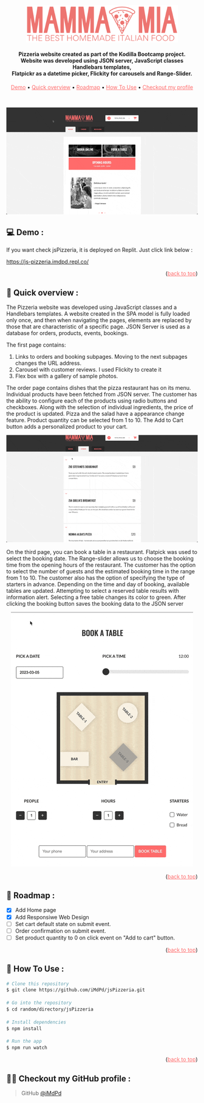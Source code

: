 <a id="readme-top"></a>

<p align="center">
  <br>
 <img src="./src/images/assets/logo.png" alt="logo" width="400"></a>
</p>

<h4 align="center">Pizzeria website created as part of the Kodilla Bootcamp project. <br /> Website was developed using JSON server, JavaScript classes Handlebars templates,<br /> Flatpickr as a datetime picker, Flickity for carousels and Range-Slider.</h4>

<p align="center">
  <a style="color: #ff6b6b;" href="#demo">Demo</a> •
  <a style="color: #ff6b6b;" href="#overview">Quick overview</a> •
   <a style="color: #ff6b6b;" href="#roadmap">Roadmap</a> •
  <a style="color: #ff6b6b;" href="#how-to-use">How To Use</a> •
  <a style="color: #ff6b6b;" href="#profile">Checkout my profile</a>
</p>

<br />

<p align="center">
  <img src="./src/images/assets/overview.gif" alt="animated" />
<p>

## 💻 <a id="demo">Demo :</a>

If you want check jsPizzeria, it is deployed on Replit. Just click link below :
<br />

https://js-pizzeria.imdpd.repl.co/

<p align="right">(<a style="color: #ff6b6b;" href="#readme-top">back to top</a>)</p>

## 🚀 <a id="overview">Quick overview :</a>

The Pizzeria website was developed using JavaScript classes and a Handlebars templates. A website created in the SPA model is fully loaded only once, and then when navigating the pages, elements are replaced by those that are characteristic of a specific page. JSON Server is used as a database for orders, products, events, bookings.

The first page contains:

1. Links to orders and booking subpages.
   Moving to the next subpages changes the URL address.
2. Carousel with customer reviews.
   I used Flickity to create it
3. Flex box with a gallery of sample photos.

The order page contains dishes that the pizza restaurant has on its menu. Individual products have been fetched from JSON server. The customer has the ability to configure each of the products using radio buttons and checkboxes. Along with the selection of individual ingredients, the price of the product is updated. Pizza and the salad have a appearance change feature. Product quantity can be selected from 1 to 10. The Add to Cart button adds a personalized product to your cart.

<p align="center">
  <img src="./src/images/assets/productOrder.gif" alt="animated" />
<p>

On the third page, you can book a table in a restaurant. Flatpick was used to select the booking date. The Range-slider allows us to choose the booking time from the opening hours of the restaurant. The customer has the option to select the number of guests and the estimated booking time in the range from 1 to 10. The customer also has the option of specifying the type of starters in advance. Depending on the time and day of booking, available tables are updated. Attempting to select a reserved table results with
information alert. Selecting a free table changes its color to green. After clicking the booking button saves the booking data to the JSON server

<p align="center">
  <img src="./src/images/assets/booking.gif" alt="animated" />
<p>
<p align="right">(<a style="color: #ff6b6b;" href="#readme-top">back to top</a>)</p>

## 📌 <a id="roadmap">Roadmap :</a>

- [x] Add Home page
- [x] Add Responsiwe Web Design
- [ ] Set cart default state on submit event.
- [ ] Order confirmation on submit event.
- [ ] Set product quantity to 0 on click event on "Add to cart" button.

<p align="right">(<a style="color: #ff6b6b;" href="#readme-top">back to top</a>)</p>

## 💾 <a id="how-to-use">How To Use :</a>

```bash
# Clone this repository
$ git clone https://github.com/iMdPd/jsPizzeria.git

# Go into the repository
$ cd random/directory/jsPizzeria

# Install dependencies
$ npm install

# Run the app
$ npm run watch
```

<p align="right">(<a style="color: #ff6b6b;" href="#readme-top">back to top</a>)</p>

## 🤙🏻 <a id="profile">Checkout my GitHub profile :</a>

> GitHub [@iMdPd](https://github.com/iMdPd)
